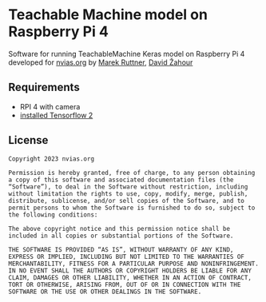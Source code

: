 # Teachable Machine model on Raspberry Pi 4 
Software for running TeachableMachine Keras model on Raspberry Pi 4 developed for [nvias.org](https://nvias.org/) by [Marek Ruttner](https://www.linkedin.com/in/marek-ruttner-826b90177/), [David Žahour](https://www.linkedin.com/in/david-%C5%BEahour-64072b166/)

## Requirements
- RPI 4 with camera
- [installed Tensorflow 2](https://qengineering.eu/install-tensorflow-2.1.0-on-raspberry-pi-4.html) 

## License
```
Copyright 2023 nvias.org

Permission is hereby granted, free of charge, to any person obtaining a copy of this software and associated documentation files (the “Software”), to deal in the Software without restriction, including without limitation the rights to use, copy, modify, merge, publish, distribute, sublicense, and/or sell copies of the Software, and to permit persons to whom the Software is furnished to do so, subject to the following conditions:

The above copyright notice and this permission notice shall be included in all copies or substantial portions of the Software.

THE SOFTWARE IS PROVIDED “AS IS”, WITHOUT WARRANTY OF ANY KIND, EXPRESS OR IMPLIED, INCLUDING BUT NOT LIMITED TO THE WARRANTIES OF MERCHANTABILITY, FITNESS FOR A PARTICULAR PURPOSE AND NONINFRINGEMENT. IN NO EVENT SHALL THE AUTHORS OR COPYRIGHT HOLDERS BE LIABLE FOR ANY CLAIM, DAMAGES OR OTHER LIABILITY, WHETHER IN AN ACTION OF CONTRACT, TORT OR OTHERWISE, ARISING FROM, OUT OF OR IN CONNECTION WITH THE SOFTWARE OR THE USE OR OTHER DEALINGS IN THE SOFTWARE.
```